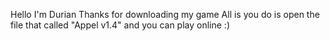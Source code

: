 Hello I'm Durian Thanks for downloading my game
All is you do is open the file that called "Appel v1.4"
and you can play online :)
